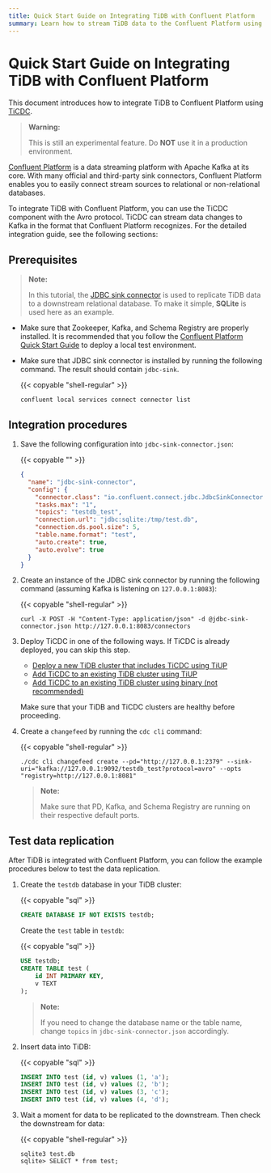 ```yaml
---
title: Quick Start Guide on Integrating TiDB with Confluent Platform
summary: Learn how to stream TiDB data to the Confluent Platform using TiCDC.
---
```


# Quick Start Guide on Integrating TiDB with Confluent Platform

This document introduces how to integrate TiDB to Confluent Platform using [TiCDC](/ticdc/ticdc-overview.md).

> **Warning:**
>
> This is still an experimental feature. Do **NOT** use it in a production environment.

[Confluent Platform](https://docs.confluent.io/current/platform.html) is a data streaming platform with Apache Kafka at its core. With many official and third-party sink connectors, Confluent Platform enables you to easily connect stream sources to relational or non-relational databases.

To integrate TiDB with Confluent Platform, you can use the TiCDC component with the Avro protocol. TiCDC can stream data changes to Kafka in the format that Confluent Platform recognizes. For the detailed integration guide, see the following sections:

## Prerequisites

> **Note:**
>
> In this tutorial, the [JDBC sink connector](https://docs.confluent.io/current/connect/kafka-connect-jdbc/sink-connector/index.html#load-the-jdbc-sink-connector) is used to replicate TiDB data to a downstream relational database. To make it simple, **SQLite** is used here as an example.

+ Make sure that Zookeeper, Kafka, and Schema Registry are properly installed. It is recommended that you follow the [Confluent Platform Quick Start Guide](https://docs.confluent.io/current/quickstart/ce-quickstart.html#ce-quickstart) to deploy a local test environment.

+ Make sure that JDBC sink connector is installed by running the following command. The result should contain `jdbc-sink`.

    {{< copyable "shell-regular" >}}

    ```shell
    confluent local services connect connector list
    ```

## Integration procedures

1. Save the following configuration into `jdbc-sink-connector.json`:

    {{< copyable "" >}}

    ```json
    {
      "name": "jdbc-sink-connector",
      "config": {
        "connector.class": "io.confluent.connect.jdbc.JdbcSinkConnector",
        "tasks.max": "1",
        "topics": "testdb_test",
        "connection.url": "jdbc:sqlite:/tmp/test.db",
        "connection.ds.pool.size": 5,
        "table.name.format": "test",
        "auto.create": true,
        "auto.evolve": true
      }
    }
    ```

2. Create an instance of the JDBC sink connector by running the following command (assuming Kafka is listening on `127.0.0.1:8083`):

    {{< copyable "shell-regular" >}}

    ```shell
    curl -X POST -H "Content-Type: application/json" -d @jdbc-sink-connector.json http://127.0.0.1:8083/connectors
    ```

3. Deploy TiCDC in one of the following ways. If TiCDC is already deployed, you can skip this step.

    - [Deploy a new TiDB cluster that includes TiCDC using TiUP](/ticdc/deploy-ticdc.md#deploy-a-new-tidb-cluster-that-includes-ticdc-using-tiup)
    - [Add TiCDC to an existing TiDB cluster using TiUP](/ticdc/deploy-ticdc.md#add-ticdc-to-an-existing-tidb-cluster-using-tiup)
    - [Add TiCDC to an existing TiDB cluster using binary (not recommended)](/ticdc/deploy-ticdc.md#add-ticdc-to-an-existing-tidb-cluster-using-binary-not-recommended)

    Make sure that your TiDB and TiCDC clusters are healthy before proceeding.

4. Create a `changefeed` by running the `cdc cli` command:

    {{< copyable "shell-regular" >}}

    ```shell
    ./cdc cli changefeed create --pd="http://127.0.0.1:2379" --sink-uri="kafka://127.0.0.1:9092/testdb_test?protocol=avro" --opts "registry=http://127.0.0.1:8081"
    ```

    > **Note:**
    >
    > Make sure that PD, Kafka, and Schema Registry are running on their respective default ports.

## Test data replication

After TiDB is integrated with Confluent Platform, you can follow the example procedures below to test the data replication.

1. Create the `testdb` database in your TiDB cluster:

    {{< copyable "sql" >}}

    ```sql
    CREATE DATABASE IF NOT EXISTS testdb;
    ```

    Create the `test` table in `testdb`:

    {{< copyable "sql" >}}

    ```sql
    USE testdb;
    CREATE TABLE test (
        id INT PRIMARY KEY,
        v TEXT
    );
    ```

    > **Note:**
    >
    > If you need to change the database name or the table name, change `topics` in `jdbc-sink-connector.json` accordingly.

2. Insert data into TiDB:

    {{< copyable "sql" >}}

    ```sql
    INSERT INTO test (id, v) values (1, 'a');
    INSERT INTO test (id, v) values (2, 'b');
    INSERT INTO test (id, v) values (3, 'c');
    INSERT INTO test (id, v) values (4, 'd');
    ```

3. Wait a moment for data to be replicated to the downstream. Then check the downstream for data:

    {{< copyable "shell-regular" >}}

    ```shell
    sqlite3 test.db
    sqlite> SELECT * from test;
    ```
